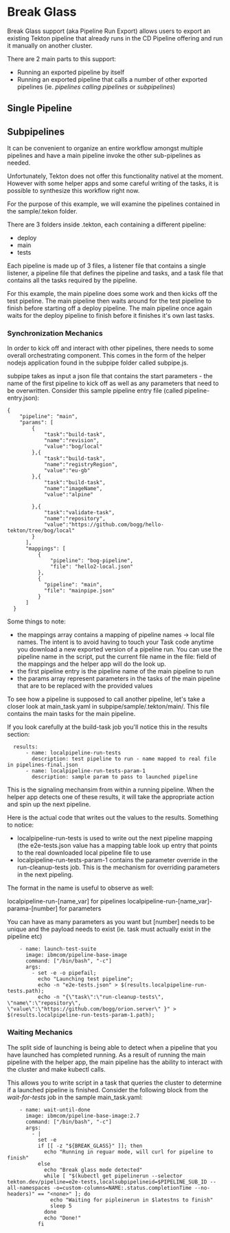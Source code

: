 # Break Glass 

Break Glass support (aka Pipeline Run Export) allows users to export an existing Tekton pipeline that already runs in the CD Pipeline offering and run it manually on another cluster. 

There are 2 main parts to this support:
* Running an exported pipeline by itself
* Running an exported pipeline that calls a number of other exported pipelines (ie. *pipelines calling pipelines* or *subpipelines*)


## Single Pipeline

## Subpipelines

It can be convenient to organize an entire workflow amongst multiple pipelines and have a main pipeline invoke the other sub-pipelines as needed.

Unfortunately, Tekton does not offer this functionality nativel at the moment. However with some helper apps and some careful writing of the tasks, it is possible to synthesize this workflow right now.

For the purpose of this example, we will examine the pipelines contained in the sample/.tekon folder.

There are 3 folders inside .tekton, each containing a different pipeline:
* deploy
* main
* tests

Each pipeline is made up of 3 files, a listener file that contains a single listener, a pipeline file that defines the pipeline and tasks, and a task file that contains all the tasks required by the pipeline.

For this example, the main pipeline does some work and then kicks off the test pipeline. The main pipeline then waits around for the test pipeline to finish before starting off a deploy pipeline. The main pipeline once again waits for the deploy pipeline to finish before it finishes it's own last tasks.

### Synchronization Mechanics

In order to kick off and interact with other pipelines, there needs to some overall orchestrating component. This comes in the form of the helper nodejs application found in the subpipe folder called subpipe.js.

subpipe takes as input a json file that contains the start parameters - the name of the first pipeline to kick off as well as any parameters that need to be overwritten. Consider this sample pipeline entry file (called pipeline-entry.json):

```
{
    "pipeline": "main",
    "params": [
        {
            "task":"build-task",
            "name":"revision",
            "value":"bog/local"
        },{
            "task":"build-task",
            "name":"registryRegion",
            "value":"eu-gb"
        },{
            "task":"build-task",
            "name":"imageName",
            "value":"alpine"
            
        },{
            "task":"validate-task",
            "name":"repository",
            "value":"https://github.com/bogg/hello-tekton/tree/bog/local"
        }
      ],
      "mappings": [
          {
              "pipeline": "bog-pipeline",
              "file": "hello2-local.json"
          },
          {
            "pipeline": "main",
            "file": "mainpipe.json"
          }
      ]
  }
```

Some things to note:
* the mappings array contains a mapping of pipeline names -> local file names. The intent is to avoid having to touch your  Task code anytime you download a new exported version of a pipeline run. You can use the pipeline name in the script, put the current file name in the file: field of the mappings and the helper app will do the look up.
* the first pipeline entry is the pipeline name of the main pipeline to run
* the params array represent parameters in the tasks of the main pipeline that are to be replaced with the provided values

To see how a pipeline is supposed to call another pipeline, let's take a closer look at main_task.yaml in subpipe/sample/.tekton/main/. This file contains the main tasks for the main pipeline.

If you look carefully at the build-task job you'll notice this in the results section:
```
  results:
      - name: localpipeline-run-tests
        description: test pipeline to run - name mapped to real file in pipelines-final.json
      - name: localpipeline-run-tests-param-1
        description: sample param to pass to launched pipeline
```

This is the signaling mechansim from within a running pipeline. When the helper app detects one of these results, it will take the appropriate action and spin up the next pipeline.

Here is the actual code that writes out the values to the results. Something to notice:

* localpipeline-run-tests is used to write out the next pipeline mapping (the e2e-tests.json value has a mapping table look up entry that points to the real downloaded local pipeline file to use
* localpipeline-run-tests-param-1 contains the parameter override in the run-cleanup-tests job. This is the mechanism for overriding parameters in the next pipeling.

The format in the name is useful to observe as well:

localpipeline-run-[name_var] for pipelines
localpipeline-run-[name_var]-parama-[number] for parameters

You can have as many parameters as you want but [number] needs to be unique and the payload needs to exist (ie. task must actually exist in the pipeline etc)

```
    - name: launch-test-suite
      image: ibmcom/pipeline-base-image
      command: ["/bin/bash", "-c"]
      args:
        - set -e -o pipefail;
          echo "Launching test pipeline";
          echo -n "e2e-tests.json" > $(results.localpipeline-run-tests.path);
          echo -n "{\"task\":\"run-cleanup-tests\", \"name\":\"repository\", \"value\":\"https://github.com/bogg/orion.server\" }" > $(results.localpipeline-run-tests-param-1.path); 
 ```
 
 ### Waiting Mechanics 
 
 The split side of launching is being able to detect when a pipeline that you have launched has completed running. As a result of running the main pipeline with the helper app, the main pipeline has the ability to interact with the cluster and make kubectl calls.
 
 This allows you to write script in a task that queries the cluster to determine if a launched pipeline is finished. Consider the following block from the *wait-for-tests* job in the sample main_task.yaml:

```
    - name: wait-until-done
      image: ibmcom/pipeline-base-image:2.7
      command: ["/bin/bash", "-c"]
      args:
        - |
          set -e
          if [[ -z "${BREAK_GLASS}" ]]; then
            echo "Running in reguar mode, will curl for pipeline to finish"
          else
            echo "Break glass mode detected"
            while [ "$(kubectl get pipelinerun --selector tekton.dev/pipeline=e2e-tests,localsubpipelineid=$PIPELINE_SUB_ID --all-namespaces -o=custom-columns=NAME:.status.completionTime --no-headers)" == "<none>" ]; do
              echo "Waiting for pipleinerun in $latestns to finish"
              sleep 5
            done
            echo "Done!"
          fi
```

